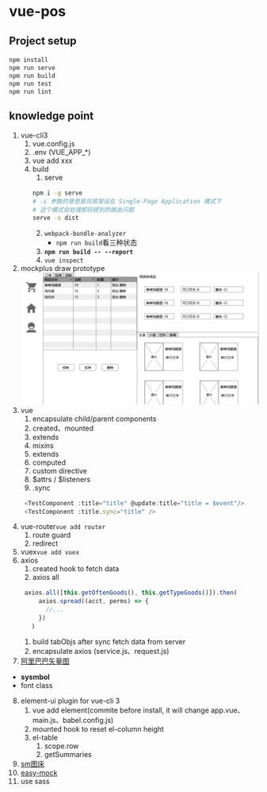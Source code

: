 # vue-pos

## Project setup
```
npm install
npm run serve
npm run build
npm run test
npm run lint
```

## knowledge point
1. vue-cli3
   1. vue.config.js
   2. .env (VUE_APP_*)
   3. vue add xxx
   4. build
      1. serve
      ```bash
      npm i -g serve
      # -s 参数的意思是将其架设在 Single-Page Application 模式下
      # 这个模式会处理即将提到的路由问题
      serve -s dist
      ```
      2. `webpack-bundle-analyzer`
         -  `npm run build`看三种状态
      3. **`npm run build -- --report`**
      4. `vue inspect`
2. mockplus draw prototype
![](./doc/images/page.png)
3. vue
   1. encapsulate child/parent components
   2. created、mounted
   3. extends
   4. mixins
   5. extends
   6. computed
   7. custom directive
   8. \$attrs / \$listeners
   9. .sync
   ```javascript
    <TestComponent :title="title" @update:title="title = $event"/>
    <TestComponent :title.sync="title" />
   ```
4. vue-router`vue add router`
   1. route guard
   2. redirect
5. vuex`vue add vuex`
6. axios
   1. created hook to fetch data
   2. axios all
   ```javascript
    axios.all([this.getOftenGoods(), this.getTypeGoods()]).then(
        axios.spread((acct, perms) => {
          //...
        })
      )
   ```
   1. build tabObjs after sync fetch data from server
   2. encapsulate axios (service.js、request.js)
7. [阿里巴巴矢量图](https://www.iconfont.cn/)
  - **sysmbol**
  - font class
8. element-ui plugin for vue-cli 3
   1. vue add element(commite before install, it will change app.vue、main.js、babel.config.js)
   2. mounted hook to reset el-column height
   3. el-table
      1. scope.row
      2. getSummaries
9. [sm图床](https://sm.ms/)
10. [easy-mock](https://www.easy-mock.com)
11. use sass